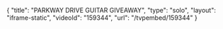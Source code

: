 {
    "title": "PARKWAY DRIVE GUITAR GIVEAWAY",
    "type": "solo",
    "layout": "iframe-static",
    "videoId": "159344",
    "url": "\/tvpembed\/159344"
}